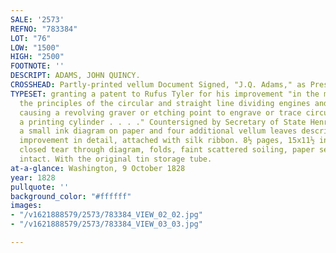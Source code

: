 ```yaml
---
SALE: '2573'
REFNO: "783384"
LOT: "76"
LOW: "1500"
HIGH: "2500"
FOOTNOTE: ''
DESCRIPT: ADAMS, JOHN QUINCY.
CROSSHEAD: Partly-printed vellum Document Signed, "J.Q. Adams," as President,
TYPESET: granting a patent to Rufus Tyler for his improvement "in the machine combining
  the principles of the circular and straight line dividing engines and an engine
  causing a revolving graver or etching point to engrave or trace circular lines upon
  a printing cylinder . . . ." Countersigned by Secretary of State Henry Clay. With
  a small ink diagram on paper and four additional vellum leaves describing Tyler's
  improvement in detail, attached with silk ribbon. 8½ pages, 15x11½ inches; long
  closed tear through diagram, folds, faint scattered soiling, paper seal and ribbon
  intact. With the original tin storage tube.
at-a-glance: Washington, 9 October 1828
year: 1828
pullquote: ''
background_color: "#ffffff"
images:
- "/v1621888579/2573/783384_VIEW_02_02.jpg"
- "/v1621888579/2573/783384_VIEW_03_03.jpg"

---
```

